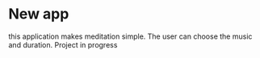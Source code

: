 # New app

this application makes meditation simple.
The user can choose the music and duration.
Project in progress